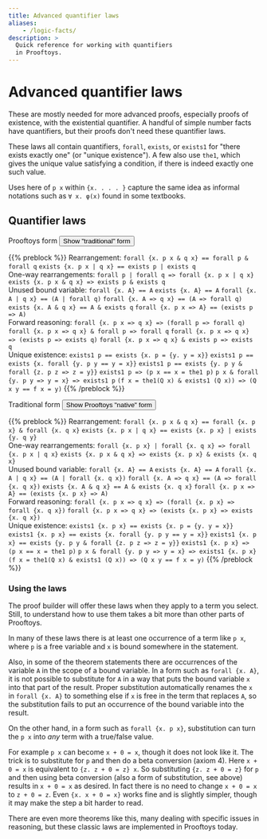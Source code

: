 ```yaml
---
title: Advanced quantifier laws
aliases:
    - /logic-facts/
description: >
  Quick reference for working with quantifiers
  in Prooftoys.
---
```


# Advanced quantifier laws

These are mostly needed for more advanced proofs, especially proofs of
existence, with the existential quantifier.  A handful of simple
number facts have quantifiers, but their proofs don't need these
quantifier laws.

These laws all contain quantifiers, `forall`, `exists`, or `exists1`
for "there exists exactly one" (or "unique existence").  A few also
use `the1`, which gives the unique value satisfying a condition, if
there is indeed exactly one such value.

Uses here of `p x` within `{x. . . . }` capture the same idea as
informal notations such as <code>∀ x. &phi;(x)</code> found in some
textbooks.

## Quantifier laws

<span id=hello>
Prooftoys form
<input type=button value="Show &quot;traditional&quot; form"
 onclick="$('#hello, #goodbye').toggleClass('hidden')">

{{% preblock %}}
Rearrangement:
`forall {x. p x & q x} == forall p & forall q`
`exists {x. p x | q x} == exists p | exists q`\
One-way rearrangements:
`forall p | forall q => forall {x. p x | q x}`
`exists {x. p x & q x} => exists p & exists q`\
Unused bound variable:
`forall {x. A} == A`
`exists {x. A} == A`
`forall {x. A | q x} == (A | forall q)`
`forall {x. A => q x} == (A => forall q)`
`exists {x. A & q x} == A & exists q`
`forall {x. p x => A} == (exists p => A)`\
Forward reasoning:
`forall {x. p x => q x} => (forall p => forall q)`
`forall {x. p x => q x} & forall p => forall q`
`forall {x. p x => q x} => (exists p => exists q)`
`forall {x. p x => q x} & exists p => exists q`\
Unique existence:
`exists1 p == exists {x. p = {y. y = x}}`
`exists1 p == exists {x. forall {y. p y == y = x}}`
`exists1 p == exists {y. p y & forall {z. p z => z = y}}`
`exists1 p => (p x == x = the1 p)`
`p x & forall {y. p y => y = x} => exists1 p`
`(f x = the1(Q x) & exists1 (Q x)) => (Q x y == f x = y)`
{{% /preblock %}}
</span>

<span id=goodbye class=hidden>
Traditional form
<input type=button value="Show Prooftoys &quot;native&quot; form"
 onclick="Toy.keepScroll(function() {$('#goodbye, #hello').toggleClass('hidden')})">

{{% preblock %}}
Rearrangement:
`forall {x. p x & q x} == forall {x. p x} & forall {x. q x}`
`exists {x. p x | q x} == exists {x. p x} | exists {y. q y}`\
One-way rearrangements:
`forall {x. p x} | forall {x. q x} => forall {x. p x | q x}`
`exists {x. p x & q x} => exists {x. p x} & exists {x. q x}`\
Unused bound variable:
`forall {x. A} == A`
`exists {x. A} == A`
`forall {x. A | q x} == (A | forall {x. q x})`
`forall {x. A => q x} == (A => forall {x. q x})`
`exists {x. A & q x} == A & exists {x. q x}`
`forall {x. p x => A} == (exists {x. p x} => A)`\
Forward reasoning:
`forall {x. p x => q x} => (forall {x. p x} => forall {x. q x})`
`forall {x. p x => q x} => (exists {x. p x} => exists {x. q x})`\
Unique existence:
`exists1 {x. p x} == exists {x. p = {y. y = x}}`
`exists1 {x. p x} == exists {x. forall {y. p y == y = x}}`
`exists1 {x. p x} == exists {y. p y & forall {z. p z => z = y}}`
`exists1 {x. p x} => (p x == x = the1 p)`
`p x & forall {y. p y => y = x} => exists1 {x. p x}`
`(f x = the1(Q x) & exists1 (Q x)) => (Q x y == f x = y)`
{{% /preblock %}}
</span>

### Using the laws

The proof builder will offer these laws when they apply to a term you
select.  Still, to understand how to use them takes a bit more
than other parts of Prooftoys.

In many of these laws there is at least one occurrence of
a term like `p x`, where `p` is a free variable and `x` is
bound somewhere in the statement.

Also, in some of the theorem statements there are occurrences of the
variable `A` in the scope of a bound variable.  In a form such as
`forall {x. A}`, it is not possible to substitute for `A` in a way
that puts the bound variable `x` into that part of the result.  Proper
substitution automatically renames the `x` in `forall {x. A}` to
something else if `x` is free in the term that replaces `A`, so the
substitution fails to put an occurrence of the bound variable into the
result.

On the other hand, in a form such as `forall {x. p x}`, substitution
can turn the `p x` into _any_ term with a true/false value.

For example `p x` can become `x + 0 = x`, though it does not look like
it.  The trick is to substitute for `p` and then do a beta conversion
(axiom 4).  Here `x + 0 = x` is equivalent to `{z. z + 0 = z} x`.  So
substituting `{z. z + 0 = z}` for `p` and then using beta conversion
(also a form of substitution, see above) results in `x + 0 = x` as
desired.  In fact there is no need to change `x + 0 = x` to `z + 0 =
z`.  Even `{x. x + 0 = x}` works fine and is slightly simpler, though
it may make the step a bit harder to read.

There are even more theorems like this, many dealing with specific
issues in reasoning, but these classic laws are implemented in
Prooftoys today.
